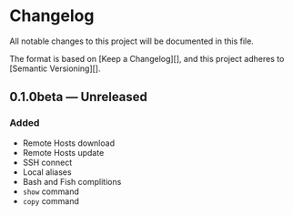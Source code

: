 # Changelog

All notable changes to this project will be documented in this file.

The format is based on [Keep a Changelog][],
and this project adheres to [Semantic Versioning][].

## 0.1.0beta — Unreleased

### Added

-   Remote Hosts download
-   Remote Hosts update
-   SSH connect
-   Local aliases
-   Bash and Fish complitions
-   `show` command
-   `copy` command
